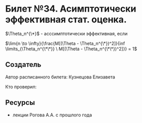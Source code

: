 # Билет №34. Асимптотически эффективная стат. оценка.

$\Theta_n^{\*}$ - асссимптотически эффективная, если

$\lim{n \to \infty}{\frac{M[(\Theta - \Theta_n^{\*})^2]}{inf \limits_{\Theta_n^{\*\*}} \ M[(\Theta - \Theta_n^{\*\*})^2]}} = 1$

## Создатель

Автор расписанного билета: Кузнецова Елизавета

Кто проверил:


## Ресурсы
- лекции Рогова А.А. с прошлого года
